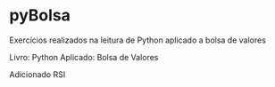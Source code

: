 # pyBolsa
Exercícios realizados na leitura de Python aplicado a bolsa de valores

Livro: Python Aplicado: Bolsa de Valores

Adicionado RSI
